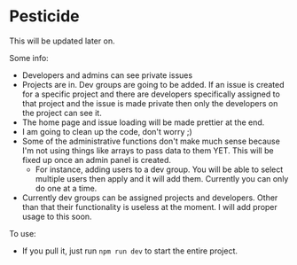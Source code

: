 # Pesticide

This will be updated later on.

Some info:

-   Developers and admins can see private issues
-   Projects are in. Dev groups are going to be added. If an issue is created for a specific project and there are developers specifically assigned to that project and the issue is made private then only the developers on the project can see it.
-   The home page and issue loading will be made prettier at the end.
-   I am going to clean up the code, don't worry ;)
-   Some of the administrative functions don't make much sense because I'm not using things like arrays to pass data to them YET. This will be fixed up once an admin panel is created.
    -   For instance, adding users to a dev group. You will be able to select multiple users then apply and it will add them. Currently you can only do one at a time.
-   Currently dev groups can be assigned projects and developers. Other than that their functionality is useless at the moment. I will add proper usage to this soon.

To use:

-   If you pull it, just run `npm run dev` to start the entire project.

